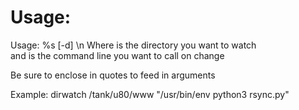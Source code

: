 # Usage:

Usage: %s [-d] <directory> <commandline>\n
Where <directory> is the directory you want to watch\
and <commandline> is the command line you want to call on change

Be sure to enclose <commandline> in quotes to feed in arguments

Example: dirwatch /tank/u80/www "/usr/bin/env python3 rsync.py"
